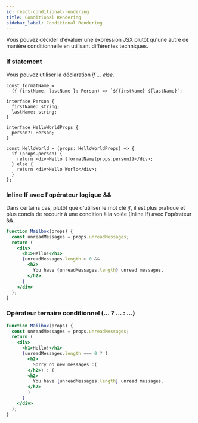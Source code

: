 ```yaml
---
id: react-conditional-rendering
title: Conditional Rendering
sidebar_label: Conditional Rendering
---
```


Vous pouvez décider d'évaluer une expression JSX plutôt qu'une autre de manière conditionnelle en utilisant différentes techniques.

### if statement

Vous pouvez utiliser la déclaration *if ... else*.

```tsx
const formatName =
  ({ firstName, lastName }: Person) => `${firstName} ${lastName}`;
  
interface Person {
  firstName: string;
  lastName: string;
}
  
interface HelloWorldProps {
  person?: Person;
}
  
const HelloWorld = (props: HelloWorldProps) => {
  if (props.person) {
    return <div>Hello {formatName(props.person)}</div>;
  } else {
    return <div>Hello World</div>;
  }
};
```

### Inline If avec l'opérateur logique &&

Dans certains cas, plutôt que d'utiliser le mot clé *if*, il est plus pratique et plus concis de recourir à une condition à la volée (Inline If) avec l'opérateur &&.

```jsx
function Mailbox(props) {
  const unreadMessages = props.unreadMessages;
  return (
    <div>
      <h1>Hello!</h1>
      {unreadMessages.length > 0 &&
        <h2>
          You have {unreadMessages.length} unread messages.
        </h2>
      }
    </div>
  );
}
```

### Opérateur ternaire conditionnel (... ? ... : ...)

```jsx
function Mailbox(props) {
  const unreadMessages = props.unreadMessages;
  return (
    <div>
      <h1>Hello!</h1>
      {unreadMessages.length === 0 ? (
        <h2>
          Sorry no new messages :(
        </h2>) : (
        <h2>
          You have {unreadMessages.length} unread messages.
        </h2>
        )
      }
    </div>
  );
}
```
